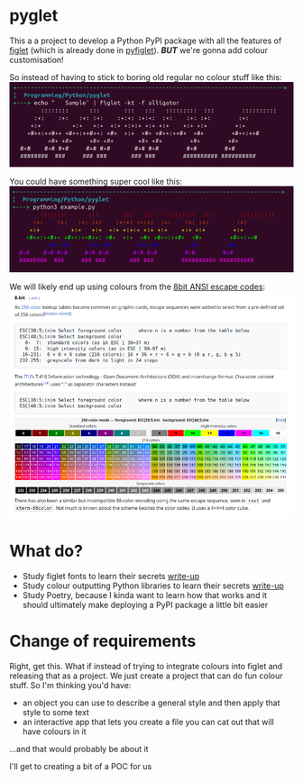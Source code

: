 # pyglet

This a a project to develop a Python PyPI package with all the features of [figlet](http://www.figlet.org/) (which is already done in [pyfiglet](https://pypi.org/project/pyfiglet/)). **_BUT_** we're gonna add colour customisation!

So instead of having to stick to boring old regular no colour stuff like this:  
![showing plain figlet](./README_IMGS/plain_figlet.png)

You could have something super cool like this:  
![showing colourful figlet](./README_IMGS/colourful_figlet.png)

We will likely end up using colours from the [8bit ANSI escape codes](https://en.wikipedia.org/wiki/ANSI_escape_code):  
![ANSI escape codes](./README_IMGS/8bit-colour-ref.png)

# What do?
* Study figlet fonts to learn their secrets [write-up](./Notes/figlet.md)
* Study colour outputting Python libraries to learn their secrets [write-up](./Notes/colour_output.md)
* Study Poetry, because I kinda want to learn how that works and it should ultimately make deploying a PyPI package a little bit easier

# Change of requirements

Right, get this. What if instead of trying to integrate colours into figlet and releasing that as a project. We just create a project that can do fun colour stuff. So I'm thinking you'd have:
* an object you can use to describe a general style and then apply that style to some text
* an interactive app that lets you create a file you can cat out that will have colours in it

...and that would probably be about it

I'll get to creating a bit of a POC for us